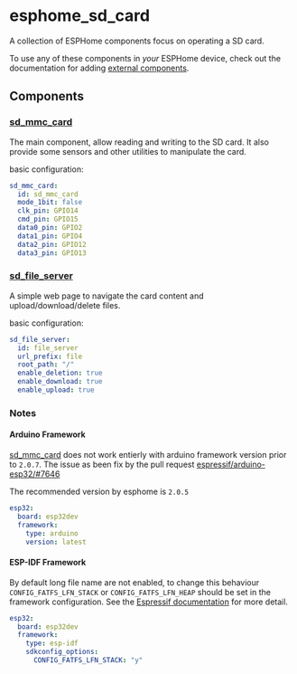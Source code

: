 # esphome_sd_card

A collection of ESPHome components focus on operating a SD card.

To use any of these components in _your_ ESPHome device, check out the documentation for adding [external components](https://esphome.io/components/external_components#git).

## Components

### [sd_mmc_card](components/sd_mmc_card/README.md) 

The main component, allow reading and writing to the SD card. It also provide some sensors and other utilities to manipulate the card.

basic configuration:
```yaml
sd_mmc_card:
  id: sd_mmc_card
  mode_1bit: false
  clk_pin: GPIO14
  cmd_pin: GPIO15
  data0_pin: GPIO2
  data1_pin: GPIO4
  data2_pin: GPIO12
  data3_pin: GPIO13
```

### [sd_file_server](components/sd_file_server/README.md)

A simple web page to navigate the card content and upload/download/delete files.

basic configuration:
```yaml
sd_file_server:
  id: file_server
  url_prefix: file
  root_path: "/"
  enable_deletion: true
  enable_download: true
  enable_upload: true
```

### Notes

#### Arduino Framework

[sd_mmc_card](components/sd_mmc_card/README.md) does not work entierly with arduino framework version prior to ```2.0.7```.
The issue as been fix by the pull request [espressif/arduino-esp32/#7646](https://github.com/espressif/arduino-esp32/pull/7646)

The recommended version by esphome is ```2.0.5```

```yaml
esp32:
  board: esp32dev
  framework:
    type: arduino
    version: latest
```

#### ESP-IDF Framework

By default long file name are not enabled, to change this behaviour ```CONFIG_FATFS_LFN_STACK``` or ```CONFIG_FATFS_LFN_HEAP``` should be set in the framework configuration. See the [Espressif documentation](https://docs.espressif.com/projects/esp-idf/en/stable/esp32/api-reference/kconfig.html#config-fatfs-long-filenames) for more detail.

```yaml
esp32:
  board: esp32dev
  framework:
    type: esp-idf
    sdkconfig_options:
      CONFIG_FATFS_LFN_STACK: "y"
```